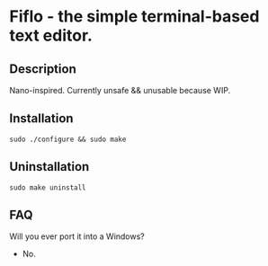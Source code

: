 # Fiflo - the simple terminal-based text editor.

## Description
Nano-inspired. Currently unsafe && unusable because WIP.

## Installation
```
sudo ./configure && sudo make
```

## Uninstallation
```
sudo make uninstall
```

## FAQ
Will you ever port it into a Windows?
- No.
